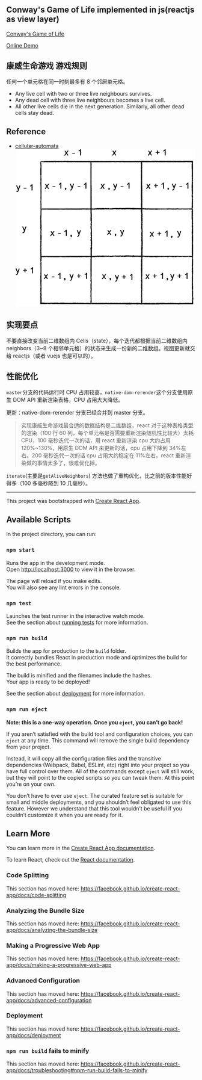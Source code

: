 ## Conway's Game of Life implemented in js(reactjs as view layer)

[Conway's Game of Life](https://en.wikipedia.org/wiki/Conway%27s_Game_of_Life)

[Online Demo](https://dongyuwei.github.io/life-game/)

## 康威生命游戏 游戏规则

任何一个单元格在同一时刻最多有 8 个邻居单元格。

- Any live cell with two or three live neighbours survives.
- Any dead cell with three live neighbours becomes a live cell.
- All other live cells die in the next generation. Similarly, all other dead cells stay dead.

## Reference

- [cellular-automata](https://natureofcode.com/book/chapter-7-cellular-automata/)
  ![2d array](public/2darr.png)

## 实现要点

不要直接改变当前二维数组内 Cells（state），每个迭代都根据当前二维数组内 neighbors（3~8 个相邻单元格）的状态来生成一份新的二维数组。视图更新就交给 reactjs（或者 vuejs 也是可以的）。

## 性能优化

`master`分支的代码运行时 CPU 占用较高，`native-dom-rerender`这个分支使用原生 DOM API 重新渲染表格，CPU 占用大大降低。

更新：native-dom-rerender 分支已经合并到 master 分支。

> 实现康威生命游戏最合适的数据结构是二维数组，react 对于这种表格类型的渲染（100 行 60 列，每个单元格是否需要重新渲染随机性比较大）太耗 CPU，100 毫秒迭代一次的话，用 react 重新渲染 cpu 大约占用 120%~130%，用原生 DOM API 来更新的话，cpu 占用下降到 34%左右。200 毫秒迭代一次的话 cpu 占用大约稳定在 11%左右。react 重新渲染做的事情太多了，很难优化掉。

`iterate`(主要是`getAliveNeighbors`) 方法也做了重构优化，比之前的版本性能好得多（100 多毫秒降到 10 几毫秒）。

<hr>

This project was bootstrapped with [Create React App](https://github.com/facebook/create-react-app).

## Available Scripts

In the project directory, you can run:

### `npm start`

Runs the app in the development mode.<br>
Open [http://localhost:3000](http://localhost:3000) to view it in the browser.

The page will reload if you make edits.<br>
You will also see any lint errors in the console.

### `npm test`

Launches the test runner in the interactive watch mode.<br>
See the section about [running tests](https://facebook.github.io/create-react-app/docs/running-tests) for more information.

### `npm run build`

Builds the app for production to the `build` folder.<br>
It correctly bundles React in production mode and optimizes the build for the best performance.

The build is minified and the filenames include the hashes.<br>
Your app is ready to be deployed!

See the section about [deployment](https://facebook.github.io/create-react-app/docs/deployment) for more information.

### `npm run eject`

**Note: this is a one-way operation. Once you `eject`, you can’t go back!**

If you aren’t satisfied with the build tool and configuration choices, you can `eject` at any time. This command will remove the single build dependency from your project.

Instead, it will copy all the configuration files and the transitive dependencies (Webpack, Babel, ESLint, etc) right into your project so you have full control over them. All of the commands except `eject` will still work, but they will point to the copied scripts so you can tweak them. At this point you’re on your own.

You don’t have to ever use `eject`. The curated feature set is suitable for small and middle deployments, and you shouldn’t feel obligated to use this feature. However we understand that this tool wouldn’t be useful if you couldn’t customize it when you are ready for it.

## Learn More

You can learn more in the [Create React App documentation](https://facebook.github.io/create-react-app/docs/getting-started).

To learn React, check out the [React documentation](https://reactjs.org/).

### Code Splitting

This section has moved here: https://facebook.github.io/create-react-app/docs/code-splitting

### Analyzing the Bundle Size

This section has moved here: https://facebook.github.io/create-react-app/docs/analyzing-the-bundle-size

### Making a Progressive Web App

This section has moved here: https://facebook.github.io/create-react-app/docs/making-a-progressive-web-app

### Advanced Configuration

This section has moved here: https://facebook.github.io/create-react-app/docs/advanced-configuration

### Deployment

This section has moved here: https://facebook.github.io/create-react-app/docs/deployment

### `npm run build` fails to minify

This section has moved here: https://facebook.github.io/create-react-app/docs/troubleshooting#npm-run-build-fails-to-minify
